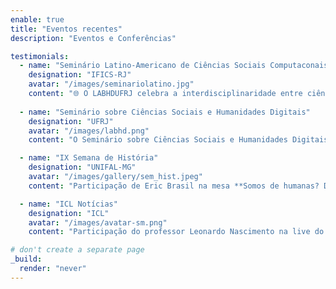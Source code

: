 ```yaml
---
enable: true
title: "Eventos recentes"
description: "Eventos e Conferências"

testimonials:
  - name: "Seminário Latino-Americano de Ciências Sociais Computaconais"
    designation: "IFICS-RJ"
    avatar: "/images/seminariolatino.jpg"
    content: "🌐 O LABHDUFRJ celebra a interdisciplinaridade entre ciências humanas e computacionais e convida para o Seminário Latino-Americano de Ciências Sociais Computacionais, no IFCS/UFRJ, de 4 a 6 de dezembro. Especialistas do Brasil, Argentina, México e Colômbia debaterão temas como análise de mídias sociais, impacto dos algoritmos e métodos inovadores de pesquisa."
    
  - name: "Seminário sobre Ciências Sociais e Humanidades Digitais"
    designation: "UFRJ"
    avatar: "/images/labhd.png"
    content: "O Seminário sobre Ciências Sociais e Humanidades Digitais ocorrerá no dia 4 de julho no IFCS/UFRJ, com um mini-curso sobre métodos computacionais e painéis temáticos sobre humanidades digitais e sociologia digital. O seminário é organizado pelo LABHDUFRJ e pelo Centro de Estudos Comparativos e Pensamento Social (NEPS-UFRJ/UFF) [*Acesse os detalhes do evento aqui*](https://eventos.ufrj.br/evento/seminario-ciencias-sociais-e-humanidades-digitais/)"

  - name: "IX Semana de História"
    designation: "UNIFAL-MG"
    avatar: "/images/gallery/sem_hist.jpeg"
    content: "Participação de Eric Brasil na mesa **Somos de humanas? Desafios técnicos e ambientais à profissão do(a) historiador(a)**, no dia 10 de abril de 2024, às 19h."

  - name: "ICL Notícias"
    designation: "ICL"
    avatar: "/images/avatar-sm.png"
    content: "Participação do professor Leonardo Nascimento na live do Instituto Conhecimento Liberta a respeito da **desinformação na plataforma Telegram** em fevereiro de 2024."

# don't create a separate page
_build:
  render: "never"
---
```

